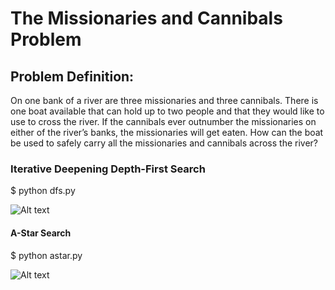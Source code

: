 # **The Missionaries and Cannibals Problem**
## Problem Definition:

On one bank of a river are three missionaries and three cannibals. There is one boat available that can hold up to two people and that they would like to use to cross the river. If the cannibals ever outnumber the missionaries on either of the river’s banks, the missionaries will get eaten.
How can the boat be used to safely carry all the missionaries and cannibals across the river?

###  Iterative Deepening Depth-First Search
$ python dfs.py

![Alt text](https://i.ibb.co/JqH1RFK/Screen-Shot-2019-01-27-at-5-25-32-PM.jpg)

#### A-Star Search
$ python astar.py

![Alt text](https://i.ibb.co/JqH1RFK/Screen-Shot-2019-01-27-at-5-25-32-PM.jpg)

